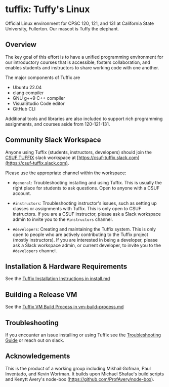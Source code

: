 
# tuffix: Tuffy's Linux

Official Linux environment for CPSC 120, 121, and 131 at California
State University, Fullerton. Our mascot is Tuffy the elephant.

## Overview

The key goal of this effort is to have a unified programming
environment for our introductory courses that is accessible, fosters
collaboration, and enables students and instructors to share working
code with one another.

The major components of Tuffix are

* Ubuntu 22.04
* clang compiler
* GNU g++9 C++ compiler
* VisualStudio Code editor
* GitHub CLI

Additional tools and libraries are also included to support rich
programming assignments, and courses aside from 120-121-131.

## Community Slack Workspace

Anyone using Tuffix (students, instructors, developers) should join the
[CSUF TUFFIX](https://csuf-tuffix.slack.com)
slack workspace at
[https://csuf-tuffix.slack.com](https://csuf-tuffix.slack.com).

Please use the appropriate channel within the workspace:

* `#general`: Troubleshooting installing and using Tuffix. This is
  usually the right place for students to ask questions. Open to
  anyone with a CSUF account.
  
* `#instructors`: Troubleshooting instructor's issues, such as setting
  up classes or assignments with Tuffix. This is only open to CSUF
  instructors. If you are a CSUF instructor, please ask a Slack
  workspace admin to invite you to the `#instructors` channel.

* `#developers`: Creating and maintaining the Tuffix system. This is
  only open to people who are actively contributing to the Tuffix
  project (mostly instructors). If you are interested in being a
  developer, please ask a Slack workspace admin, or current developer,
  to invite you to the `#developers` channel.

## Installation & Hardware Requirements

See the [Tuffix Installation Instructions in install.md](docs/install.md)

## Building a Release VM

See the [Tuffix VM Build Process in vm-build-process.md](docs/vm-build-process.md)

## Troubleshooting ##

If you encounter an issue installing or using Tuffix see the [Troubleshooting Guide](docs/troubleshoot.md) or reach out on slack.

## Acknowledgements

This is the product of a working group including Mikhail Gofman, Paul
Inventado, and Kevin Wortman. It builds upon Michael Shafae's build
scripts and Kenytt Avery's
node-box (https://github.com/ProfAvery/node-box).
